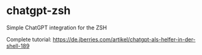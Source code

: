 # chatgpt-zsh

Simple ChatGPT integration for the ZSH

Complete tutorial: https://de.jberries.com/artikel/chatgpt-als-helfer-in-der-shell-189
